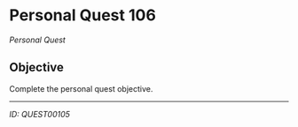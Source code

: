 # Personal Quest 106

*Personal Quest*

## Objective
Complete the personal quest objective.

---
*ID: QUEST00105*